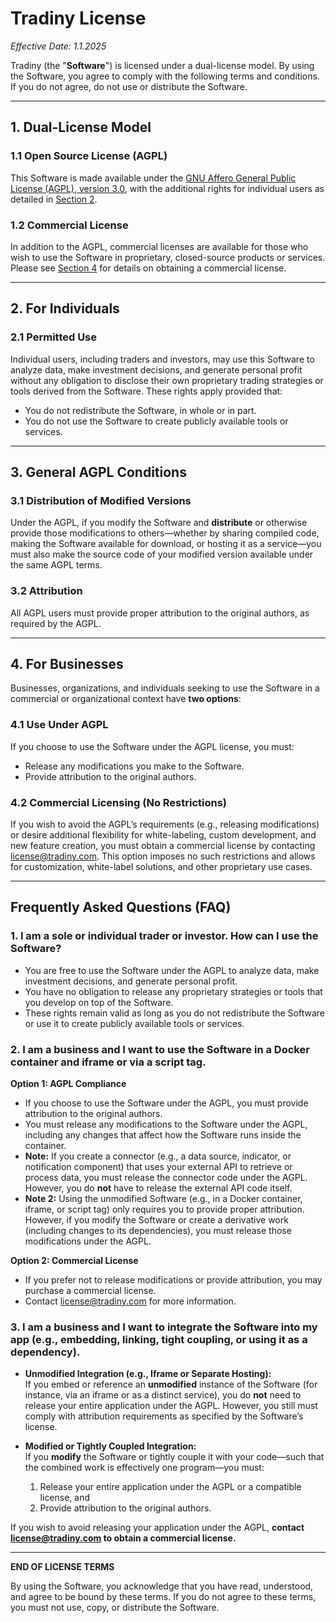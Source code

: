 # Tradiny License

_Effective Date: 1.1.2025_

Tradiny (the "**Software**") is licensed under a dual-license model. By using the Software, you agree to comply with the following terms and conditions. If you do not agree, do not use or distribute the Software.

---

## 1. Dual-License Model

### 1.1 Open Source License (AGPL)

This Software is made available under the [GNU Affero General Public License (AGPL), version 3.0](https://www.gnu.org/licenses/agpl-3.0.en.html), with the additional rights for individual users as detailed in [Section 2](#2-for-individuals).

### 1.2 Commercial License

In addition to the AGPL, commercial licenses are available for those who wish to use the Software in proprietary, closed-source products or services. Please see [Section 4](#4-for-businesses) for details on obtaining a commercial license.

---

## 2. For Individuals

### 2.1 Permitted Use

Individual users, including traders and investors, may use this Software to analyze data, make investment decisions, and generate personal profit without any obligation to disclose their own proprietary trading strategies or tools derived from the Software. These rights apply provided that:

- You do not redistribute the Software, in whole or in part.
- You do not use the Software to create publicly available tools or services.

---

## 3. General AGPL Conditions

### 3.1 Distribution of Modified Versions

Under the AGPL, if you modify the Software and **distribute** or otherwise provide those modifications to others—whether by sharing compiled code, making the Software available for download, or hosting it as a service—you must also make the source code of your modified version available under the same AGPL terms.

### 3.2 Attribution

All AGPL users must provide proper attribution to the original authors, as required by the AGPL.

---

## 4. For Businesses

Businesses, organizations, and individuals seeking to use the Software in a commercial or organizational context have **two options**:

### 4.1 Use Under AGPL

If you choose to use the Software under the AGPL license, you must:

- Release any modifications you make to the Software.
- Provide attribution to the original authors.

### 4.2 Commercial Licensing (No Restrictions)

If you wish to avoid the AGPL’s requirements (e.g., releasing modifications) or desire additional flexibility for white-labeling, custom development, and new feature creation, you must obtain a commercial license by contacting  
[license@tradiny.com](mailto:license@tradiny.com). This option imposes no such restrictions and allows for customization, white-label solutions, and other proprietary use cases.

---

## Frequently Asked Questions (FAQ)

### 1. I am a sole or individual trader or investor. How can I use the Software?

- You are free to use the Software under the AGPL to analyze data, make investment decisions, and generate personal profit.
- You have no obligation to release any proprietary strategies or tools that you develop on top of the Software.
- These rights remain valid as long as you do not redistribute the Software or use it to create publicly available tools or services.

### 2. I am a business and I want to use the Software in a Docker container and iframe or via a script tag.

**Option 1: AGPL Compliance**

- If you choose to use the Software under the AGPL, you must provide attribution to the original authors.
- You must release any modifications to the Software under the AGPL, including any changes that affect how the Software runs inside the container.
- **Note:** If you create a connector (e.g., a data source, indicator, or notification component) that uses your external API to retrieve or process data, you must release the connector code under the AGPL. However, you do **not** have to release the external API code itself.
- **Note 2:** Using the unmodified Software (e.g., in a Docker container, iframe, or script tag) only requires you to provide proper attribution. However, if you modify the Software or create a derivative work (including changes to its dependencies), you must release those modifications under the AGPL.

**Option 2: Commercial License**

- If you prefer not to release modifications or provide attribution, you may purchase a commercial license.
- Contact [license@tradiny.com](mailto:license@tradiny.com) for more information.

### 3. I am a business and I want to integrate the Software into my app (e.g., embedding, linking, tight coupling, or using it as a dependency).

- **Unmodified Integration (e.g., Iframe or Separate Hosting):**  
  If you embed or reference an **unmodified** instance of the Software (for instance, via an iframe or as a distinct service), you do **not** need to release your entire application under the AGPL. However, you still must comply with attribution requirements as specified by the Software’s license.

- **Modified or Tightly Coupled Integration:**  
  If you **modify** the Software or tightly couple it with your code—such that the combined work is effectively one program—you must:
  1. Release your entire application under the AGPL or a compatible license, and
  2. Provide attribution to the original authors.

If you wish to avoid releasing your application under the AGPL, **contact [license@tradiny.com](mailto:license@tradiny.com) to obtain a commercial license.**

---

**END OF LICENSE TERMS**

By using the Software, you acknowledge that you have read, understood, and agree to be bound by these terms. If you do not agree to these terms, you must not use, copy, or distribute the Software.
